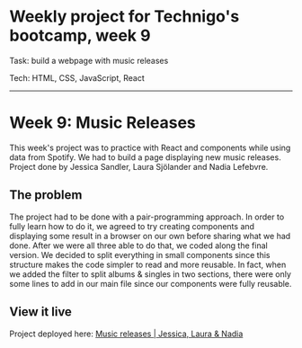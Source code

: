 # Weekly project for Technigo's bootcamp, week 9
Task: build a webpage with music releases

Tech: HTML, CSS, JavaScript, React

----

# Week 9: Music Releases
This week's project was to practice with React and components while using data from Spotify. We had to build a page displaying new music releases. Project done by Jessica Sandler, Laura Sjölander and Nadia Lefebvre.

## The problem

The project had to be done with a pair-programming approach. In order to fully learn how to do it, we agreed to try creating components and displaying some result in a browser on our own before sharing what we had done. After we were all three able to do that, we coded along the final version. We decided to split everything in small components since this structure makes the code simpler to read and more reusable. In fact, when we added the filter to split albums & singles in two sections, there were only some lines to add in our main file since our components were fully reusable.

## View it live

Project deployed here: [Music releases | Jessica, Laura & Nadia](https://music-releases-spotify.netlify.app/)
